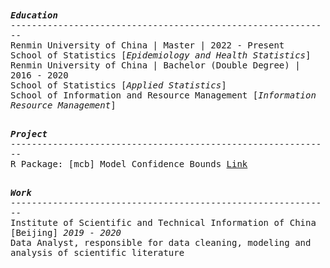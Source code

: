 <samp>
  <b><i>Education</i></b> </br>
  -------------------------------------------------------------</br>
  Renmin University of China | Master | 2022 - Present </br>
  School of Statistics [<i>Epidemiology and Health Statistics</i>] </br>
  Renmin University of China | Bachelor (Double Degree) | 2016 - 2020 </br>
  School of Statistics [<i>Applied Statistics</i>] </br>
  School of Information and Resource Management [<i>Information Resource Management</i>] </br>
  </br>
  
  <b><i>Project</i></b> </br>
  -------------------------------------------------------------</br>
  R Package: [mcb] Model Confidence Bounds <a href="https://cran.r-project.org/web/packages/mcb/index.html">Link</a> </br>
  </br>
  
  <b><i>Work</i></b> </br>
  -------------------------------------------------------------</br>
  Institute of Scientific and Technical Information of China [Beijing] <i>2019 - 2020</i></br>
  Data Analyst, responsible for data cleaning, modeling and analysis of scientific literature
</samp>
